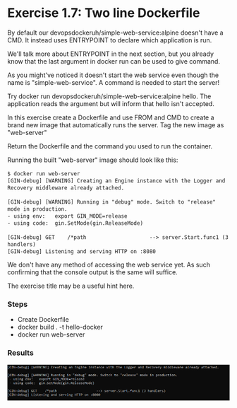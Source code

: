 # Exercise 1.7: Two line Dockerfile

By default our devopsdockeruh/simple-web-service:alpine doesn't have a CMD. It instead uses ENTRYPOINT to declare which application is run.

We'll talk more about ENTRYPOINT in the next section, but you already know that the last argument in docker run can be used to give command.

As you might've noticed it doesn't start the web service even though the name is "simple-web-service". A command is needed to start the server!

Try docker run devopsdockeruh/simple-web-service:alpine hello. The application reads the argument but will inform that hello isn't accepted.

In this exercise create a Dockerfile and use FROM and CMD to create a brand new image that automatically runs the server. Tag the new image as "web-server"

Return the Dockerfile and the command you used to run the container.

Running the built "web-server" image should look like this:

    $ docker run web-server
    [GIN-debug] [WARNING] Creating an Engine instance with the Logger and Recovery middleware already attached.

    [GIN-debug] [WARNING] Running in "debug" mode. Switch to "release" mode in production.
    - using env:   export GIN_MODE=release
    - using code:  gin.SetMode(gin.ReleaseMode)

    [GIN-debug] GET    /*path                    --> server.Start.func1 (3 handlers)
    [GIN-debug] Listening and serving HTTP on :8080

We don't have any method of accessing the web service yet. As such confirming that the console output is the same will suffice.

The exercise title may be a useful hint here.

### Steps

- Create Dockerfile
- docker build . -t hello-docker
- docker run web-server

### Results

![Exercise 1.7](Exercise_1.7.png)
